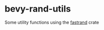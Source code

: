 # bevy-rand-utils
Some utility functions using the [fastrand](https://docs.rs/fastrand/latest/fastrand/) crate
